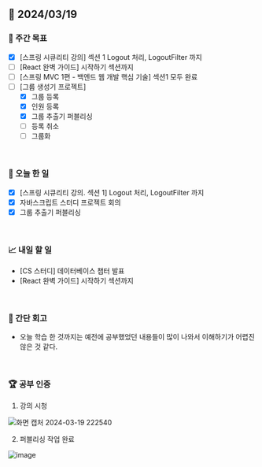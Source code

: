 ## 📅 2024/03/19

### 👏 주간 목표

- [x] [스프링 시큐리티 강의] 섹션 1 Logout 처리, LogoutFilter 까지
- [ ] [React 완벽 가이드] 시작하기 섹션까지
- [ ] [스프링 MVC 1편 - 백엔드 웹 개발 핵심 기술] 섹션1 모두 완료
- [ ] [그룹 생성기 프로젝트]
  - [x] 그룹 등록
  - [x] 인원 등록
  - [x] 그룹 추출기 퍼블리싱
  - [ ] 등록 취소
  - [ ] 그룹화

<br />

### 💯 오늘 한 일

- [x] [스프링 시큐리티 강의. 섹션 1] Logout 처리, LogoutFilter 까지
- [x] 자바스크립트 스터디 프로젝트 회의
- [x] 그룹 추출기 퍼블리싱

<br />

### 📈 내일 할 일

- [CS 스터디] 데이터베이스 챕터 발표
- [React 완벽 가이드] 시작하기 섹션까지

<br />

### 🤔 간단 회고

- 오늘 학습 한 것까지는 예전에 공부했었던 내용들이 많이 나와서 이해하기가 어렵진 않은 것 같다.

<br />

### 🏆 공부 인증
1. 강의 시청

![화면 캡처 2024-03-19 222540](https://github.com/suld2495/TIL/assets/42727909/373f2338-9fcc-4f8b-af7c-0c9ec2b08083)

2. 퍼블리싱 작업 완료

![image](https://github.com/suld2495/TIL/assets/42727909/42909640-a5a4-48ee-a4f6-e3904b9eff7b)

